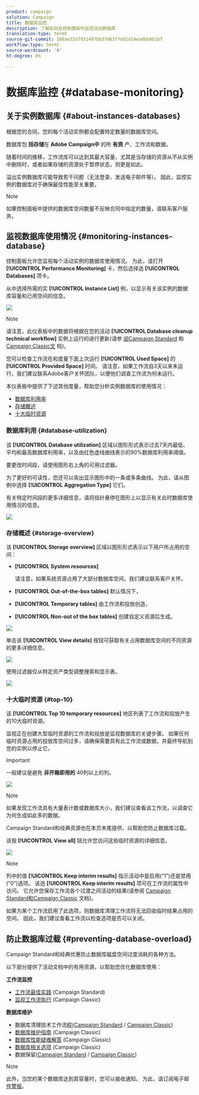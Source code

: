 ```yaml
---
product: campaign
solution: Campaign
title: 数据库监控
description: 了解如何在控制面板中监视活动数据库
translation-type: tm+mt
source-git-commit: 168ae32d7931497bb37d63f7dd1d14eadbb4b1bf
workflow-type: tm+mt
source-wordcount: '0'
ht-degree: 0%

---
```



# 数据库监控 {#database-monitoring}

## 关于实例数据库 {#about-instances-databases}

根据您的合同，您的每个活动实例都会配置特定数量的数据库空间。

数据库包 **括存储**&#x200B;在 **Adobe Campaign中** 的所 **有资** 产、工作流和数据。

随着时间的推移，工作流库可以达到其最大容量，尤其是当存储的资源从不从实例中删除时，或者如果存储的资源处于暂停状态，则更是如此。

溢出实例数据库可能导致若干问题（无法登录、发送电子邮件等）。 因此，监控实例的数据库对于确保最佳性能至关重要。

>[!NOTE]
>
>如果控制面板中提供的数据库空间数量不反映合同中指定的数量，请联系客户服务。

## 监视数据库使用情况 {#monitoring-instances-database}

控制面板允许您监视每个活动实例的数据库使用情况。 为此，请打开 **[!UICONTROL Performance Monitoring]** 卡，然后选择选 **[!UICONTROL Databases]** 项卡。

从中选择所需的实 **[!UICONTROL Instance List]** 例，以显示有关该实例的数据库容量和已用空间的信息。

![](assets/databases_dashboard.png)

>[!NOTE]
>
>请注意，此仪表板中的数据将根据在您的活动 **[!UICONTROL Database cleanup technical workflow]** 实例上运行的进行更新(请参 [阅Campaign Standard](https://docs.adobe.com/help/en/campaign-standard/using/administrating/application-settings/technical-workflows.html#list-of-technical-workflows) 和 [Campaign Classic文](https://docs.adobe.com/help/en/campaign-classic/using/monitoring-campaign-classic/data-processing/database-cleanup-workflow.html) 档)。
>
>您可以检查工作流在和度量下面上次运行 **[!UICONTROL Used Space]** 的 **[!UICONTROL Provided Space]** 时间。 请注意，如果工作流自3天以来未运行，我们建议联系Adobe客户关怀团队，以便他们调查工作流为何未运行。

本仪表板中提供了下述其他度量，帮助您分析实例数据库的使用情况：

* [数据库利用率](../../performance-monitoring/using/database-monitoring.md#database-utilization)
* [存储概述](../../performance-monitoring/using/database-monitoring.md#storage-overview)
* [十大临时资源](../../performance-monitoring/using/database-monitoring.md#top-10)

### 数据库利用 {#database-utilization}

该 **[!UICONTROL Database utilization]** 区域以图形形式表示过去7天内最低、平均和最高数据库利用率，以及由红色虚线曲线表示的90%数据库利用率阈值。

要更改时间段，请使用图形右上角的可用过滤器。

为了更好的可读性，您还可以突出显示图形中的一条或多条曲线。 为此，请从图例中选择 **[!UICONTROL Aggregation Type]** 它们。

有关特定时间段的更多详细信息，请将指针悬停在图形上以显示有关此时数据库使用情况的信息。

![](assets/databases_dashboard_detail.png)

### 存储概述 {#storage-overview}

该 **[!UICONTROL Storage overview]** 区域以图形形式表示以下用户所占用的空间：

* **[!UICONTROL System resources]**

   请注意，如果系统资源占用了大部分数据库空间，我们建议联系客户关怀。

* **[!UICONTROL Out-of-the-box tables]** 默认情况下，
* **[!UICONTROL Temporary tables]** 由工作流和投放创造，
* **[!UICONTROL Non-out of the box tables]** 创建自定义资源后生成。

![](assets/database-storage-overview.png)

单击该 **[!UICONTROL View details]** 按钮可获取有关占用数据库空间的不同资源的更多详细信息。

![](assets/database-storage-details.png)

使用过滤器仅从特定资产类型调整搜索和显示表。

![](assets/database-storage-overview-filter.png)

### 十大临时资源 {#top-10}

该 **[!UICONTROL Top 10 temporary resources]** 地区列表了工作流和投放产生的10大临时资源。

监视正在创建大型临时资源的工作流和投放是监视数据库的关键步骤。 如果任何临时资源占用的投放库空间过多，请确保需要具有此工作流或数据，并最终导航到您的实例以停止它。

>[!IMPORTANT]
>
>一般建议是避免 **非开箱即用的** 40列以上的列。

![](assets/database-top10.png)

>[!NOTE]
>
>如果发现工作流具有大量表计数或数据库大小，我们建议查看该工作流，以调查它为何生成如此多的数据。
>
>Campaign Standard和经典资源也在本页末尾提供，以帮助您防止数据库过载。

该按 **[!UICONTROL View all]** 钮允许您访问这些临时资源的详细信息。

![](assets/database-top10-view.png)

>[!NOTE]
>
>列中的值 **[!UICONTROL Keep interim results]** 指示活动中是启用(“1”)还是禁用(“0”)选项。 该选 **[!UICONTROL Keep interim results]** 项可在工作流的属性中访问。 它允许您保存工作流各个过渡之间活动的结果(请参阅 [Campaign Standard](https://docs.adobe.com/content/help/en/campaign-standard/using/managing-processes-and-data/executing-a-workflow/managing-execution-options.html)[和Campaign Classic](https://docs.adobe.com/content/help/en/campaign-classic/using/automating-with-workflows/general-operation/workflow-best-practices.html#logs) 文档)。
>
>如果为某个工作流启用了此选项，则数据库清理工作流将无法回收临时结果占用的空间。 因此，我们建议查看工作流以检查选项是否可以关闭。

## 防止数据库过载 {#preventing-database-overload}

Campaign Standard和经典优惠防止数据库磁盘空间过度消耗的各种方法。

以下部分提供了活动文档中的有用资源，以帮助您优化数据库使用：

**工作流监控**

* [工作流最佳实践](https://docs.adobe.com/content/help/en/campaign-standard/using/managing-processes-and-data/workflow-general-operation/best-practices-workflows.html) (Campaign Standard)
* [监视工作流执行](https://docs.adobe.com/help/en/campaign-classic/using/automating-with-workflows/monitoring-workflows/monitoring-workflow-execution.html) (Campaign Classic)

**数据库维护**

* 数据库清理技术工作流[程(Campaign Standard](https://docs.adobe.com/help/en/campaign-standard/using/administrating/application-settings/technical-workflows.html#list-of-technical-workflows) / [Campaign Classic](https://docs.adobe.com/help/en/campaign-classic/using/monitoring-campaign-classic/data-processing/database-cleanup-workflow.html))
* [数据库维护指南](https://docs.adobe.com/content/help/en/campaign-classic/using/monitoring-campaign-classic/database-maintenance/recommendations.html) (Campaign Classic)
* [数据库性能疑难解答](https://docs.adobe.com/content/help/en/campaign-classic/using/monitoring-campaign-classic/troubleshooting/database-performances.html) (Campaign Classic)
* [数据库相关选项](https://docs.adobe.com/help/en/campaign-classic/using/installing-campaign-classic/appendices/configuring-campaign-options.html#database) (Campaign Classic)
* 数据保留([Campaign Standard](https://docs.adobe.com/help/en/campaign-standard/using/administrating/application-settings/data-retention.html) / [Campaign Classic](https://docs.adobe.com/help/en/campaign-classic/using/configuring-campaign-classic/data-model/data-model-best-practices.html#data-retention))

>[!NOTE]
>
>此外，当您的某个数据库达到其容量时，您可以接收通知。 为此，请订阅电子邮 [件警报](../../performance-monitoring/using/email-alerting.md)。
